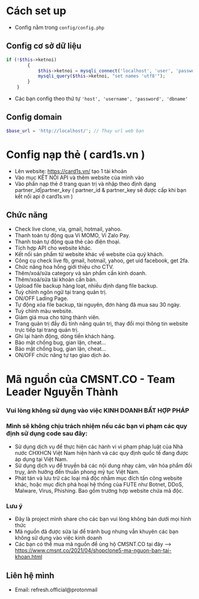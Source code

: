 # Cách set up
* Config nằm trong ```config/config.php```
## Config cơ sở dữ liệu
```php
if (!$this->ketnoi)
        {
            $this->ketnoi = mysqli_connect('localhost', 'user', 'password', 'dbname') or die ('Vui lòng kết nối đến DATABASE');
            mysqli_query($this->ketnoi, "set names 'utf8'");
        }
    }
````
* Các bạn config theo thứ tự ```'host', 'username', 'password', 'dbname'```
## Config domain
```php
$base_url = 'http://localhost/'; // Thay url web bạn
```
# Config nạp thẻ ( card1s.vn )
* Lên website: https://card1s.vn/ tạo 1 tài khoản
* Vào mục KẾT NỐI API và thêm website của mình vào
* Vào phần nạp thẻ ở trang quan trị và nhập theo định dạng partner_id|partner_key ( partner_id & partner_key sẽ được cấp khi bạn kết nối api ở card1s.vn )
## Chức năng
* Check live clone, via, gmail, hotmail, yahoo.
* Thanh toán tự động qua Ví MOMO, Ví Zalo Pay.
* Thanh toán tự động qua thẻ cào điện thoại.
* Tích hợp API cho website khác.
* Kết nối sản phẩm từ website khác về website của quý khách.
* Công cụ check live fb, gmail, hotmail, yahoo, get uid facebook, get 2fa.
* Chức năng hoa hồng giới thiệu cho CTV.
* Thêm/xoá/sửa category và sản phẩm cần kinh doanh.
* Thêm/xoá/sửa tài khoản cần bán.
* Upload file backup hàng loạt, nhiều định dạng file backup.
* Tuỳ chỉnh ngôn ngữ tại trang quản trị.
* ON/OFF Lading Page.
* Tự động xóa file backup, tài nguyên, đơn hàng đã mua sau 30 ngày.
* Tuỳ chỉnh màu website.
* Giảm giá mua cho từng thành viên.
* Trang quản trị đầy đủ tính năng quản trị, thay đổi mọi thông tin website trực tiếp tại trang quản trị.
* Ghi lại hành động, dòng tiền khách hàng.
* Bảo mật chống bug, gian lận, cheat...
* Bảo mật chống bug, gian lận, cheat...
* ON/OFF chức năng tự tạo giao dịch ảo.
# Mã nguồn của CMSNT.CO - Team Leader Nguyễn Thành
### Vui lòng không sử dụng vào việc KINH DOANH BẤT HỢP PHÁP
### Mình sẽ không chịu trách nhiệm nếu các bạn vi phạm các quy định sử dụng code sau đây:
* Sử dụng dịch vụ để thực hiện các hành vi vi phạm pháp luật của Nhà nước CHXHCN Việt Nam hiện hành và các quy định quốc tế đang được áp dụng tại Việt Nam.
* Sử dụng dịch vụ để truyền bá các nội dung nhạy cảm, văn hóa phẩm đồi trụy, ảnh hưởng đến thuần phong mỹ tục Việt Nam.
* Phát tán và lưu trữ các loại mã độc nhằm mục đích tấn công website khác, hoặc mục đích phá hoại hệ thống của FUTE như Botnet, DDoS, Malware, Virus, Phishing. Bao gồm trường hợp website chứa mã độc.
### Lưu ý 
* Đây là project mình share cho các bạn vui lòng không bán dưới mọi hình thức
* Mã nguồn đã được sửa lại để tránh bug nhưng vẫn khuyên các bạn không sử dụng vào việc kinh doanh
* Các bạn có thể mua mã nguồn để ủng hộ CMSNT.CO tại đây --> https://www.cmsnt.co/2021/04/shopclone5-ma-nguon-ban-tai-khoan.html
## Liên hệ mình
* Email: refresh.official@protonmail
